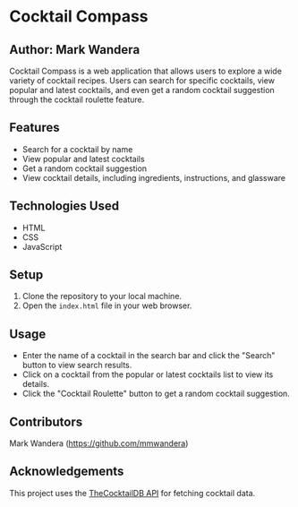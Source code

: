 <h1>Cocktail Compass</h1>

<h2>Author: Mark Wandera </h2>

Cocktail Compass is a web application that allows users to explore a wide variety of cocktail recipes. Users can search for specific cocktails, view popular and latest cocktails, and even get a random cocktail suggestion through the cocktail roulette feature.

<h2>Features</h2>

- Search for a cocktail by name
- View popular and latest cocktails
- Get a random cocktail suggestion
- View cocktail details, including ingredients, instructions, and glassware

<h2>Technologies Used</h2>

- HTML
- CSS
- JavaScript

<h2>Setup</h2>

1. Clone the repository to your local machine.
2. Open the `index.html` file in your web browser.

<h2>Usage</h2>

- Enter the name of a cocktail in the search bar and click the "Search" button to view search results.
- Click on a cocktail from the popular or latest cocktails list to view its details.
- Click the "Cocktail Roulette" button to get a random cocktail suggestion.

<h2>Contributors</h2>

Mark Wandera (https://github.com/mmwandera)

<h2>Acknowledgements</h2>

This project uses the [TheCocktailDB API](https://www.thecocktaildb.com/) for fetching cocktail data.

